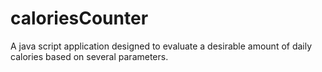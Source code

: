 # caloriesCounter
A java script application designed to evaluate a desirable amount of daily calories based on several parameters. 
